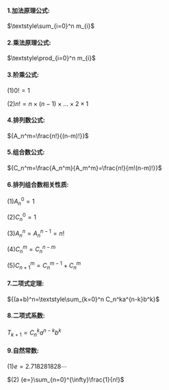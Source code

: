 #### 1.加法原理公式: 

$\textstyle\sum_{i=0}^n m_{i}$

#### 2.乘法原理公式: 

$\textstyle\prod_{i=0}^n m_{i}$

#### 3.阶乘公式:

$(1) {0!=1}$

$(2) {n!=n\times(n-1)\times…\times2\times1}$

#### 4.排列数公式: 

${A_n^m=\frac{n!}{(n-m)!}}$

#### 5.组合数公式:

${C_n^m=\frac{A_n^m}{A_m^m}=\frac{n!}{m!(n-m)!}}$

#### 6.排列组合数相关性质:

$(1) {A_n^0=1}$

$(2) {C_n^0=1}$

$(3) {A_n^n=A_n^{n-1}=n!}$

$(4) {C_n^m=C_n^{n-m}}$

$(5) {C_{n+1}^m=C_n^{m-1}+C_n^m}$

#### 7.二项式定理:

${(a+b)^n=\textstyle\sum_{k=0}^n C_n^ka^{n-k}b^k}$

#### 8.二项式系数:

${T_{k+1}=C_n^ka^{n-k}b^k}$

#### 9.自然常数:

$(1) {e=2.718281828\cdots}$

$(2) {e=}\sum_{n=0}^{\infty}\frac{1}{n!}$
